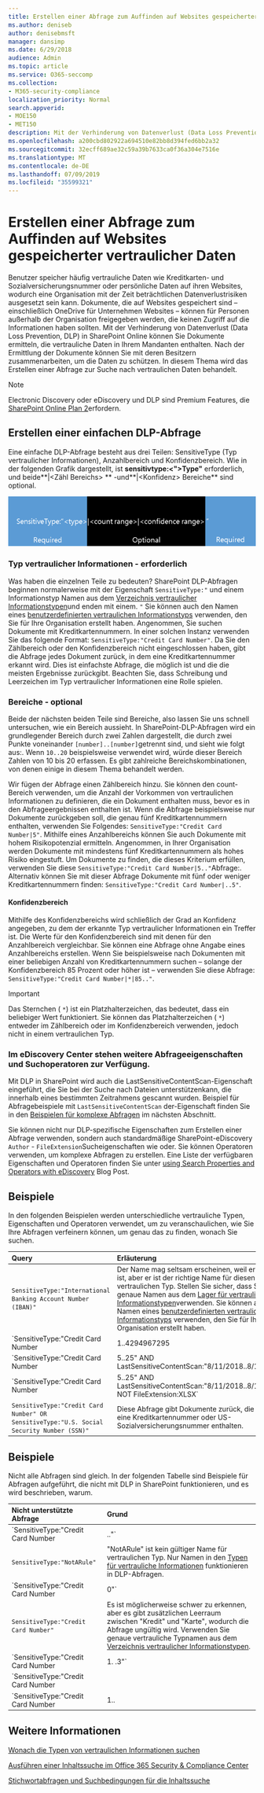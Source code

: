 ```yaml
---
title: Erstellen einer Abfrage zum Auffinden auf Websites gespeicherter vertraulicher Daten
ms.author: deniseb
author: denisebmsft
manager: dansimp
ms.date: 6/29/2018
audience: Admin
ms.topic: article
ms.service: O365-seccomp
ms.collection:
- M365-security-compliance
localization_priority: Normal
search.appverid:
- MOE150
- MET150
description: Mit der Verhinderung von Datenverlust (Data Loss Prevention, DLP) in SharePoint Online können Sie Dokumente ermitteln, die vertrauliche Daten in Ihrem Mandanten enthalten. Nach der Ermittlung der Dokumente können Sie mit deren Besitzern zusammenarbeiten, um die Daten zu schützen. In diesem Thema wird das Erstellen einer Abfrage zur Suche nach vertraulichen Daten behandelt.
ms.openlocfilehash: a200cbd802922a694510e82bb8d394fed6bb2a32
ms.sourcegitcommit: 32ecff689ae32c59a39b7633ca0f36a304e7516e
ms.translationtype: MT
ms.contentlocale: de-DE
ms.lasthandoff: 07/09/2019
ms.locfileid: "35599321"
---
```

# <a name="form-a-query-to-find-sensitive-data-stored-on-sites"></a>Erstellen einer Abfrage zum Auffinden auf Websites gespeicherter vertraulicher Daten

Benutzer speicher häufig vertrauliche Daten wie Kreditkarten- und Sozialversicherungsnummer oder persönliche Daten auf ihren Websites, wodurch eine Organisation mit der Zeit beträchtlichen Datenverlustrisiken ausgesetzt sein kann. Dokumente, die auf Websites gespeichert sind – einschließlich OneDrive für Unternehmen Websites – können für Personen außerhalb der Organisation freigegeben werden, die keinen Zugriff auf die Informationen haben sollten. Mit der Verhinderung von Datenverlust (Data Loss Prevention, DLP) in SharePoint Online können Sie Dokumente ermitteln, die vertrauliche Daten in Ihrem Mandanten enthalten. Nach der Ermittlung der Dokumente können Sie mit deren Besitzern zusammenarbeiten, um die Daten zu schützen. In diesem Thema wird das Erstellen einer Abfrage zur Suche nach vertraulichen Daten behandelt.
  
> [!NOTE]
> Electronic Discovery oder eDiscovery und DLP sind Premium Features, die [SharePoint Online Plan 2](https://go.microsoft.com/fwlink/?LinkId=510080)erfordern. 
  
## <a name="forming-a-basic-dlp-query"></a>Erstellen einer einfachen DLP-Abfrage

Eine einfache DLP-Abfrage besteht aus drei Teilen: SensitiveType (Typ vertraulicher Informationen), Anzahlbereich und Konfidenzbereich. Wie in der folgenden Grafik dargestellt, ist **sensitivtype:\<"\>Type"** erforderlich, und beide**|\<Zähl Bereichs\> ** -und**|\<Konfidenz\> Bereiche** sind optional. 
  
![Beispielabfrage unterteilt in Required und optional](media/DLP-query-example-text.png)
  
### <a name="sensitive-type---required"></a>Typ vertraulicher Informationen - erforderlich

Was haben die einzelnen Teile zu bedeuten? SharePoint DLP-Abfragen beginnen normalerweise mit der Eigenschaft `SensitiveType:"` und einem Informationstyp Namen aus dem [Verzeichnis vertraulicher Informationstypen](https://go.microsoft.com/fwlink/?LinkID=509999)und enden mit einem. `"` Sie können auch den Namen eines [benutzerdefinierten vertraulichen Informationstyps](create-a-custom-sensitive-information-type.md) verwenden, den Sie für Ihre Organisation erstellt haben. Angenommen, Sie suchen Dokumente mit Kreditkartennummern. In einer solchen Instanz verwenden Sie das folgende Format: `SensitiveType:"Credit Card Number"`. Da Sie den Zählbereich oder den Konfidenzbereich nicht eingeschlossen haben, gibt die Abfrage jedes Dokument zurück, in dem eine Kreditkartennummer erkannt wird. Dies ist einfachste Abfrage, die möglich ist und die die meisten Ergebnisse zurückgibt. Beachten Sie, dass Schreibung und Leerzeichen im Typ vertraulicher Informationen eine Rolle spielen. 
  
### <a name="ranges---optional"></a>Bereiche - optional

Beide der nächsten beiden Teile sind Bereiche, also lassen Sie uns schnell untersuchen, wie ein Bereich aussieht. In SharePoint-DLP-Abfragen wird ein grundlegender Bereich durch zwei Zahlen dargestellt, die durch zwei Punkte voneinander `[number]..[number]`getrennt sind, und sieht wie folgt aus:. Wenn `10..20` beispielsweise verwendet wird, würde dieser Bereich Zahlen von 10 bis 20 erfassen. Es gibt zahlreiche Bereichskombinationen, von denen einige in diesem Thema behandelt werden. 
  
Wir fügen der Abfrage einen Zählbereich hinzu. Sie können den count-Bereich verwenden, um die Anzahl der Vorkommen von vertraulichen Informationen zu definieren, die ein Dokument enthalten muss, bevor es in den Abfrageergebnissen enthalten ist. Wenn die Abfrage beispielsweise nur Dokumente zurückgeben soll, die genau fünf Kreditkartennummern enthalten, verwenden Sie Folgendes: `SensitiveType:"Credit Card Number|5"`. Mithilfe eines Anzahlbereichs können Sie auch Dokumente mit hohem Risikopotenzial ermitteln. Angenommen, in Ihrer Organisation werden Dokumente mit mindestens fünf Kreditkartennummern als hohes Risiko eingestuft. Um Dokumente zu finden, die dieses Kriterium erfüllen, verwenden Sie diese `SensitiveType:"Credit Card Number|5.."`Abfrage:. Alternativ können Sie mit dieser Abfrage Dokumente mit fünf oder weniger Kreditkartennummern finden: `SensitiveType:"Credit Card Number|..5"`. 
  
#### <a name="confidence-range"></a>Konfidenzbereich

Mithilfe des Konfidenzbereichs wird schließlich der Grad an Konfidenz angegeben, zu dem der erkannte Typ vertraulicher Informationen ein Treffer ist. Die Werte für den Konfidenzbereich sind mit denen für den Anzahlbereich vergleichbar. Sie können eine Abfrage ohne Angabe eines Anzahlbereichs erstellen. Wenn Sie beispielsweise nach Dokumenten mit einer beliebigen Anzahl von Kreditkartennummern suchen – solange der Konfidenzbereich 85 Prozent oder höher ist – verwenden Sie diese Abfrage: `SensitiveType:"Credit Card Number|*|85.."`. 
  
> [!IMPORTANT]
> Das Sternchen ( `*`) ist ein Platzhalterzeichen, das bedeutet, dass ein beliebiger Wert funktioniert. Sie können das Platzhalterzeichen ( `*`) entweder im Zählbereich oder im Konfidenzbereich verwenden, jedoch nicht in einem vertraulichen Typ. 
  
### <a name="additional-query-properties-and-search-operators-available-in-the-ediscovery-center"></a>Im eDiscovery Center stehen weitere Abfrageeigenschaften und Suchoperatoren zur Verfügung.

Mit DLP in SharePoint wird auch die LastSensitiveContentScan-Eigenschaft eingeführt, die Sie bei der Suche nach Dateien unterstützenkann, die innerhalb eines bestimmten Zeitrahmens gescannt wurden. Beispiel für Abfragebeispiele mit `LastSensitiveContentScan` der-Eigenschaft finden Sie in den [Beispielen für komplexe Abfragen](#examples-of-complex-queries) im nächsten Abschnitt. 
  
Sie können nicht nur DLP-spezifische Eigenschaften zum Erstellen einer Abfrage verwenden, sondern auch standardmäßige SharePoint-eDiscovery `Author` - `FileExtension`Sucheigenschaften wie oder. Sie können Operatoren verwenden, um komplexe Abfragen zu erstellen. Eine Liste der verfügbaren Eigenschaften und Operatoren finden Sie unter [using Search Properties and Operators with eDiscovery](https://go.microsoft.com/fwlink/?LinkId=510093) Blog Post. 
  
## <a name="examples-of-complex-queries"></a>Beispiele

In den folgenden Beispielen werden unterschiedliche vertrauliche Typen, Eigenschaften und Operatoren verwendet, um zu veranschaulichen, wie Sie Ihre Abfragen verfeinern können, um genau das zu finden, wonach Sie suchen.
  
|**Query**|**Erläuterung**|
|:-----|:-----|
| `SensitiveType:"International Banking Account Number (IBAN)"` <br/> |Der Name mag seltsam erscheinen, weil er so lang ist, aber er ist der richtige Name für diesen vertraulichen Typ. Stellen Sie sicher, dass Sie genaue Namen aus dem [Lager für vertrauliche Informationstypen](https://go.microsoft.com/fwlink/?LinkID=509999)verwenden. Sie können auch den Namen eines [benutzerdefinierten vertraulichen Informationstyps](create-a-custom-sensitive-information-type.md) verwenden, den Sie für Ihre Organisation erstellt haben.  <br/> |
| `SensitiveType:"Credit Card Number|1..4294967295|1..100"` <br/> |Dadurch werden Dokumente mit mindestens einer Übereinstimmung mit dem vertraulichen Typ "Kreditkartennummer" zurückgegeben. Die Werte für jeden Bereich sind die jeweiligen Mindest-und Höchstwerte. Eine einfachere Möglichkeit, diese Abfrage zu schreiben `SensitiveType:"Credit Card Number"`, ist, aber wo bleibt der Spaß daran?  <br/> |
| `SensitiveType:"Credit Card Number| 5..25" AND LastSensitiveContentScan:"8/11/2018..8/13/2018"` <br/> |Dadurch werden Dokumente mit 5-25 Kreditkartennummern zurückgegeben, die vom 11. August 2018 bis zum 13. August 2018 gescannt wurden.  <br/> |
| `SensitiveType:"Credit Card Number| 5..25" AND LastSensitiveContentScan:"8/11/2018..8/13/2018" NOT FileExtension:XLSX` <br/> |Dadurch werden Dokumente mit 5-25 Kreditkartennummern zurückgegeben, die vom 11. August 2018 bis zum 13. August 2018 gescannt wurden. Dateien mit einer XLSX-Erweiterung sind nicht in den Abfrageergebnissen enthalten.  `FileExtension`ist eine von vielen Eigenschaften, die Sie in eine Abfrage einschließen können. Weitere Informationen finden Sie unter [using Search Properties and Operators with eDiscovery](https://go.microsoft.com/fwlink/?LinkId=510093).  <br/> |
| `SensitiveType:"Credit Card Number" OR SensitiveType:"U.S. Social Security Number (SSN)"` <br/> |Diese Abfrage gibt Dokumente zurück, die entweder eine Kreditkartennummer oder US-Sozialversicherungsnummer enthalten.  <br/> |
   
## <a name="examples-of-queries-to-avoid"></a>Beispiele

Nicht alle Abfragen sind gleich. In der folgenden Tabelle sind Beispiele für Abfragen aufgeführt, die nicht mit DLP in SharePoint funktionieren, und es wird beschrieben, warum.
  
|**Nicht unterstützte Abfrage**|**Grund**|
|:-----|:-----|
| `SensitiveType:"Credit Card Number|.."` <br/> |Sie müssen mindestens eine Zahl hinzufügen.  <br/> |
| `SensitiveType:"NotARule"` <br/> |"NotARule" ist kein gültiger Name für vertraulichen Typ. Nur Namen in den [Typen für vertrauliche Informationen](https://go.microsoft.com/fwlink/?LinkID=509999) funktionieren in DLP-Abfragen.  <br/> |
| `SensitiveType:"Credit Card Number|0"` <br/> |NULL ist weder als Minimalwert noch als Maximalwert in einem Bereich gültig.  <br/> |
| `SensitiveType:"Credit Card Number"` <br/> |Es ist möglicherweise schwer zu erkennen, aber es gibt zusätzlichen Leerraum zwischen "Kredit" und "Karte", wodurch die Abfrage ungültig wird. Verwenden Sie genaue vertrauliche Typnamen aus dem [Verzeichnis vertraulicher Informationstypen](https://go.microsoft.com/fwlink/?LinkID=509999).  <br/> |
| `SensitiveType:"Credit Card Number|1. .3"` <br/> |Die zwei-Perioden-Teil sollte nicht durch ein Leerzeichengetrennt werden.  <br/> |
| `SensitiveType:"Credit Card Number| |1..|80.."` <br/> |Es gibt zu viele Pipe-Trennzeichen (|). Führen Sie stattdessen dieses Format aus:`SensitiveType: "Credit Card Number|1..|80.."` <br/> |
| `SensitiveType:"Credit Card Number|1..|80..101"` <br/> |Da Konfidenz Werte einen Prozentsatz darstellen, dürfen Sie nicht mehr als 100. Wählen Sie einen Wert von 1 bis 100.  <br/> |
   
## <a name="for-more-information"></a>Weitere Informationen

[Wonach die Typen von vertraulichen Informationen suchen](what-the-sensitive-information-types-look-for.md)
  
[Ausführen einer Inhaltssuche im Office 365 Security &amp; Compliance Center](run-a-content-search-in-the-security-and-compliance-center.md)
  
[Stichwortabfragen und Suchbedingungen für die Inhaltssuche](keyword-queries-and-search-conditions.md)
  

